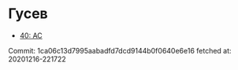 # Гусев
- [40: AC](40.md)

Commit: 1ca06c13d7995aabadfd7dcd9144b0f0640e6e16
 fetched at: 20201216-221722
